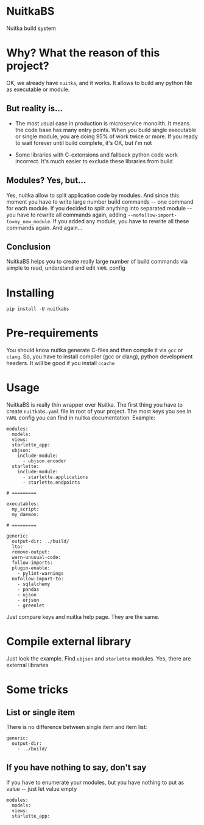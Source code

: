 # NuitkaBS
Nuitka build system

# Why? What the reason of this project?
OK, we already have `nuitka`, and it works. It allows to build any python file
as executable or module.

## But reality is...
* The most usual case in production is microservice monolith. It means the code
base has many entry points. When you build single executable or single module,
you are doing 95% of work twice or more. If you ready to wait forever until
build complete, it's OK, but i'm not

* Some libraries with C-extensions and fallback python code work incorrect. It's
much easier to exclude these libraries from build

## Modules? Yes, but...
Yes, nuitka allow to split application code by modules. And since this moment
you have to write large number build commands -- one command for each module.
If you decided to split anything into separated module -- you have to rewrite
all commands again, adding `--nofollow-import-to=my_new_module`. If you added
any module, you have to rewrite all these commands again. And again...

## Сonclusion
NuitkaBS helps you to create really large number of build commands via simple to
read, undarstand and edit `YAML` config

# Installing
```
pip install -U nuitkabs
```

# Pre-requirements
You should know nuitka generate C-files and then compile it via `gcc` or
`clang`. So, you have to install compiler (gcc or clang), python development
headers. It will be good if you install `ccache`

# Usage
NuitkaBS is really thin wrapper over Nuitka. The first thing you have to create
`nuitkabs.yaml` file in root of your project. The most keys you see in `YAML`
config you can find in nuitka documentation. Example:

```
modules:
  models:
  views:
  starlette_app:
  ubjson:
    include-module:
      - ubjson.encoder
  starlette:
    include-module:
      - starlette.applications
      - starlette.endpoints

# =========

executables:
  my_script:
  my_daemon:

# =========

generic:
  output-dir: ../build/
  lto:
  remove-output:
  warn-unusual-code:
  follow-imports:
  plugin-enable:
    - pylint-warnings
  nofollow-import-to:
    - sqlalchemy
    - pandas
    - ujson
    - orjson
    - greenlet
```

Just compare keys and nuitka help page. They are the same.

# Compile external library
Just look the example. Find `ubjson` and `starlette` modules. Yes, there are
external libraries

# Some tricks

## List or single item
There is no difference between single item and item list:

```
generic:
  output-dir: 
    - ../build/
```

## If you have nothing to say, don't say
If you have to enumerate your modules, but you have nothing to put as value --
just let value empty

```
modules:
  models:
  views:
  starlette_app:
```